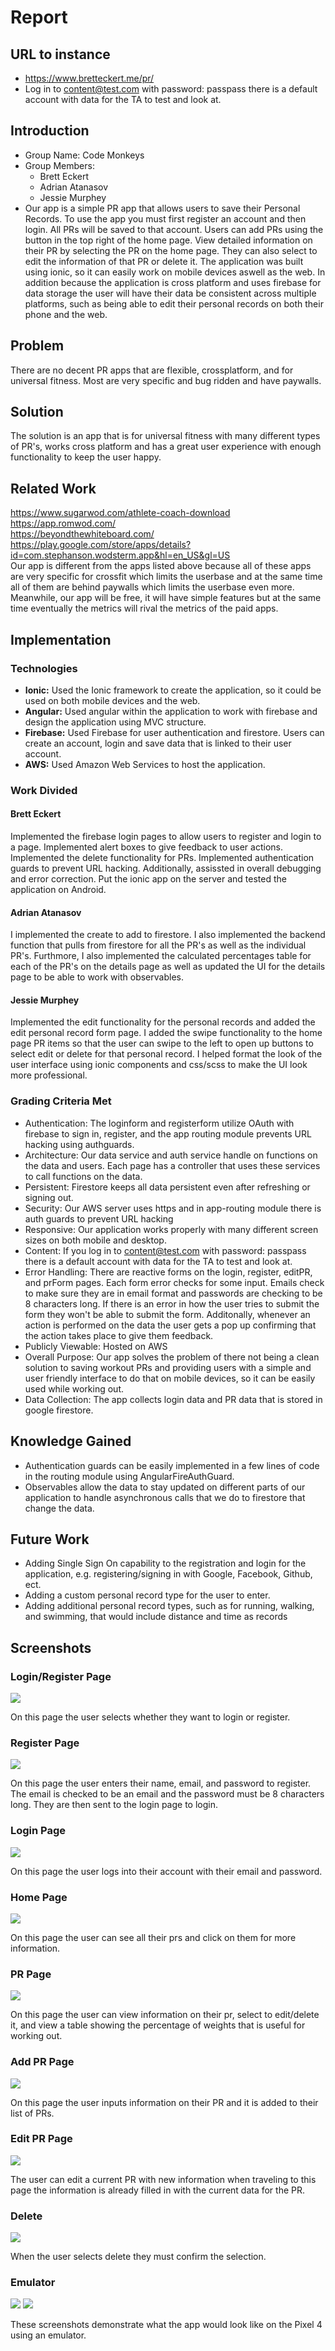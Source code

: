# Report

## URL to instance

- https://www.bretteckert.me/pr/
- Log in to content@test.com with password: passpass there is a default account with data for the TA to test and look at.

## Introduction
- Group Name: Code Monkeys
- Group Members:
  - Brett Eckert
  - Adrian Atanasov
  - Jessie Murphey
- Our app is a simple PR app that allows users to save their Personal Records. To use the app you must first register an account and then login. All PRs will be saved to that account. Users can add PRs using the button in the top right of the home page. View detailed information on their PR by selecting the PR on the home page. They can also select to edit the information of that PR or delete it. The application was built using ionic, so it can easily work on mobile devices aswell as the web. In addition because the application is cross platform and uses firebase for data storage the user will have their data be consistent across multiple platforms, such as being able to edit their personal records on both their phone and the web.

## Problem
There are no decent PR apps that are flexible, crossplatform, and for universal fitness. Most are very specific and bug ridden and have paywalls. 

## Solution
The solution is an app that is for universal fitness with many different types of PR's, works cross platform and has a great user experience with enough functionality to keep the user happy. 
## Related Work
https://www.sugarwod.com/athlete-coach-download<br>
https://app.romwod.com/<br>
https://beyondthewhiteboard.com/<br>
https://play.google.com/store/apps/details?id=com.stephanson.wodsterm.app&hl=en_US&gl=US<br>
Our app is different from the apps listed above because all of these apps are very specific for crossfit which limits the userbase and at the same time all of them are behind paywalls which limits the userbase even more. Meanwhile, our app will be free, it will have simple features but at the same time eventually the metrics will rival the metrics of the paid apps.
## Implementation

### Technologies

- **Ionic:** Used the Ionic framework to create the application, so it could be used on both mobile devices and the web. 
- **Angular:** Used angular within the application to work with firebase and design the application using MVC structure.
- **Firebase:** Used Firebase for user authentication and firestore. Users can create an account, login and save data that is linked to their user account.
- **AWS:** Used Amazon Web Services to host the application.

### Work Divided

#### Brett Eckert
Implemented the firebase login pages to allow users to register and login to a page. Implemented alert boxes to give feedback to user actions. Implemented the delete functionality for PRs. Implemented authentication guards to prevent URL hacking. Additionally, assissted in overall debugging and error correction. Put the ionic app on the server and tested the application on Android.  

#### Adrian Atanasov
I implemented the create to add to firestore. I also implemented the backend function that pulls from firestore for all the PR's as well as the individual PR's. Furthmore, I also implemented the calculated percentages table for each of the PR's on the details page as well as updated the UI for the details page to be able to work with observables.

#### Jessie Murphey
Implemented the edit functionality for the personal records and added the edit personal record form page. I added the swipe functionality to the home page PR items so that the user can swipe to the left to open up buttons to select edit or delete for that personal record. I helped format the look of the user interface using ionic components and css/scss to make the UI look more professional.

### Grading Criteria Met

- Authentication: The loginform and registerform utilize OAuth with firebase to sign in, register, and the app routing module prevents URL hacking using authguards.
- Architecture: Our data service and auth service handle on functions on the data and users. Each page has a controller that uses these services to call functions on the data.
- Persistent: Firestore keeps all data persistent even after refreshing or signing out.
- Security: Our AWS server uses https and in app-routing module there is auth guards to prevent URL hacking
- Responsive: Our application works properly with many different screen sizes on both mobile and desktop.
- Content: If you log in to content@test.com with password: passpass there is a default account with data for the TA to test and look at.
- Error Handling: There are reactive forms on the login, register, editPR, and prForm pages. Each form error checks for some input. Emails check to make sure they are in email format and passwords are checking to be 8 characters long. If there is an error in how the user tries to submit the form they won't be able to submit the form. Additonally, whenever an action is performed on the data the user gets a pop up confirming that the action takes place to give them feedback.
- Publicly Viewable: Hosted on AWS
- Overall Purpose: Our app solves the problem of there not being a clean solution to saving workout PRs and providing users with a simple and user friendly interface to do that on mobile devices, so it can be easily used while working out.
- Data Collection: The app collects login data and PR data that is stored in google firestore.

## Knowledge Gained

- Authentication guards can be easily implemented in a few lines of code in the routing module using AngularFireAuthGuard.
- Observables allow the data to stay updated on different parts of our application to handle asynchronous calls that we do to firestore that change the data.

## Future Work
- Adding Single Sign On capability to the registration and login for the application, e.g. registering/signing in with Google, Facebook, Github, ect.
- Adding a custom personal record type for the user to enter.
- Adding additional personal record types, such as for running, walking, and swimming, that would include distance and time as records

## Screenshots

### Login/Register Page
![](../screenshots/login_register_page.png)

On this page the user selects whether they want to login or register.

### Register Page
![](../screenshots/register_page.png)

On this page the user enters their name, email, and password to register. The email is checked to be an email and the password must be 8 characters long. They are then sent to the login page to login.

### Login Page
![](../screenshots/login_page.png)

On this page the user logs into their account with their email and password.

### Home Page
![](../screenshots/home_page.png)

On this page the user can see all their prs and click on them for more information.

### PR Page
![](../screenshots/pr_page.png)

On this page the user can view information on their pr, select to edit/delete it, and view a table showing the percentage of weights that is useful for working out.

### Add PR Page
![](../screenshots/addpr_page.png)

On this page the user inputs information on their PR and it is added to their list of PRs.

### Edit PR Page
![](../screenshots/edit_page.png)

The user can edit a current PR with new information when traveling to this page the information is already filled in with the current data for the PR.

### Delete
![](../screenshots/delete.png)

When the user selects delete they must confirm the selection.

### Emulator
![](../screenshots/emulator.png)
![](../screenshots/emulator2.png)

These screenshots demonstrate what the app would look like on the Pixel 4 using an emulator.
